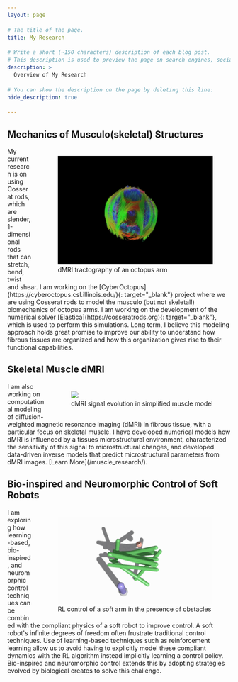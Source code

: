 ```yaml
---
layout: page

# The title of the page.
title: My Research

# Write a short (~150 characters) description of each blog post.
# This description is used to preview the page on search engines, social media, etc.
description: >
  Overview of My Research

# You can show the description on the page by deleting this line:
hide_description: true

---
```



## Mechanics of Musculo(skeletal) Structures
<figure style="float: right; padding-left:20px; padding-top:5px;">
<img src="/assets/video/Octo_dMRI.gif"  width="350">     
<figcaption>dMRI tractography of an octopus arm </figcaption>
</figure>
My current research is on using Cosserat rods, which are slender, 1-dimensional rods that can stretch, bend, twist and shear. I am working on the [CyberOctopus](https://cyberoctopus.csl.illinois.edu/){: target="_blank"} project where we are using Cosserat rods to model the musculo (but not skeletal!) biomechanics of octopus arms. I am working on the development of the numerical solver [Elastica](https://cosseratrods.org){: target="_blank"}, which is used to perform this simulations. Long term, I believe this modeling approach holds great promise to improve our ability to understand how fibrous tissues are organized and how this organization gives rise to their functional capabilities.

## Skeletal Muscle dMRI
<figure style="float: right; padding-left:20px; padding-top:5px;">
<img src="/assets/video/REV-animation.gif"  width="350">     
<figcaption>dMRI signal evolution in simplified muscle model </figcaption>
</figure>
I am also working on computational modeling of diffusion-weighted magnetic resonance imaging (dMRI) in fibrous tissue, with a particular focus on skeletal muscle. I have developed numerical models how dMRI is influenced by a tissues microstructural environment, characterized the sensitivity of this signal to microstructural changes, and developed data-driven inverse models that predict microstructural parameters from dMRI images. [Learn More](/muscle_research/).


## Bio-inspired and Neuromorphic Control of Soft Robots
<figure style="float: right; padding-left:20px; padding-top:5px;">
<img src="/assets/video/soft_arm.gif"  width="350">     
<figcaption>RL control of a soft arm in the presence of obstacles </figcaption>
</figure>
I am exploring how learning-based, bio-inspired, and neuromorphic control techniques can be combined with the compliant physics of a soft robot to improve control. A soft robot's infinite degrees of freedom often frustrate traditional control techniques. Use of learning-based techniques such as reinforcement learning allow us to avoid having to explicitly model these compliant dynamics with the RL algorithm instead implicitly learning a control policy. Bio-inspired and neuromorphic control extends this by adopting strategies evolved by biological creates to solve this challenge. 

